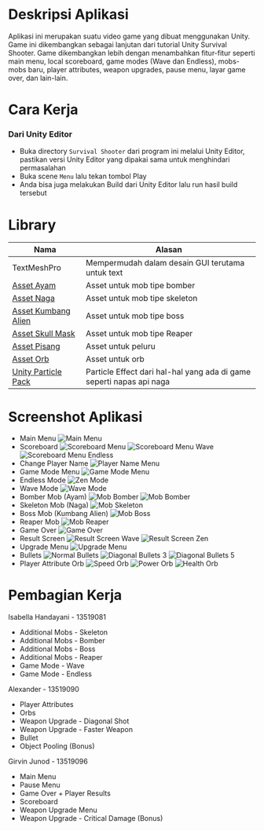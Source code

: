 # Deskripsi Aplikasi
Aplikasi ini merupakan suatu video game yang dibuat menggunakan Unity. Game ini dikembangkan sebagai lanjutan dari tutorial Unity Survival Shooter. Game dikembangkan lebih dengan menambahkan fitur-fitur seperti main menu, local scoreboard, game modes (Wave dan Endless), mobs-mobs baru, player attributes, weapon upgrades, pause menu, layar game over, dan lain-lain. 
# Cara Kerja
### Dari Unity Editor
- Buka directory `Survival Shooter` dari program ini melalui Unity Editor, pastikan versi Unity Editor yang dipakai sama untuk menghindari permasalahan
- Buka scene `Menu` lalu tekan tombol Play
- Anda bisa juga melakukan Build dari Unity Editor lalu run hasil build tersebut
# Library 
| Nama     | Alasan |
| ----------- | ----------- |
| TextMeshPro | Mempermudah dalam desain GUI terutama untuk text|
| [Asset Ayam](https://assetstore.unity.com/packages/3d/characters/animals/meshtint-free-chicken-mega-toon-series-151842) | Asset untuk mob tipe bomber |
|[Asset Naga](https://assetstore.unity.com/packages/3d/characters/creatures/dragon-the-soul-eater-and-dragon-boar-77121)| Asset untuk mob tipe skeleton|
|[Asset Kumbang Alien](https://assetstore.unity.com/packages/3d/characters/creatures/meshtint-free-polygonal-metalon-151383)| Asset untuk mob tipe boss|
|[Asset Skull Mask](https://kaylousberg.itch.io/kaykit-animations)| Asset untuk mob tipe Reaper|
|[Asset Pisang](https://assetstore.unity.com/packages/3d/food-pack-3d-microgames-add-ons-163295)| Asset untuk peluru|
|[Asset Orb](https://assetstore.unity.com/packages/3d/props/simple-gems-ultimate-animated-customizable-pack-73764)| Asset untuk orb|
|[Unity Particle Pack](https://assetstore.unity.com/packages/essentials/tutorial-projects/unity-particle-pack-127325)|Particle Effect dari hal-hal yang ada di game seperti napas api naga|



# Screenshot Aplikasi
- Main Menu
![Main Menu](./screenshot/mainMenu.png)
- Scoreboard
![Scoreboard Menu](./screenshot/scoreboardMenu.png)
![Scoreboard Menu Wave](./screenshot/scoreboardMenuWave.png)
![Scoreboard Menu Endless](./screenshot/scoreboardMenuEndless.png)
- Change Player Name
![Player Name Menu](./screenshot/playerNameMenu.png)
- Game Mode Menu
![Game Mode Menu](./screenshot/gameModeMenu.png)
- Endless Mode
![Zen Mode](./screenshot/zenMode.png)
- Wave Mode
![Wave Mode](./screenshot/waveMode.png)
- Bomber Mob (Ayam)
![Mob Bomber](./screenshot/bomberMob1.png)
![Mob Bomber](./screenshot/bomberMob2.png)
- Skeleton Mob (Naga)
![Mob Skeleton](./screenshot/skeletonMob.png)
- Boss Mob (Kumbang Alien)
![Mob Boss](./screenshot/bossMob.png)
- Reaper Mob
![Mob Reaper](./screenshot/reaperMob.png)
- Game Over
![Game Over](./screenshot/gameOver.png)
- Result Screen
![Result Screen Wave](./screenshot/resultScreenWave.png)
![Result Screen Zen](./screenshot/resultScreenZen.png)
- Upgrade Menu
![Upgrade Menu](./screenshot/upgradeScreen.png)
- Bullets
![Normal Bullets](./screenshot/bullet.png)
![Diagonal Bullets 3](./screenshot/diagonalShot1.png)
![Diagonal Bullets 5](./screenshot/diagonalShot2.png)
- Player Attribute Orb
![Speed Orb](./screenshot/speedOrb.png)
![Power Orb](./screenshot/powerOrb.png)
![Health Orb](./screenshot/healthOrb.png)
# Pembagian Kerja
Isabella Handayani - 13519081
- Additional Mobs - Skeleton
- Additional Mobs - Bomber
- Additional Mobs - Boss
- Additional Mobs - Reaper
- Game Mode - Wave
- Game Mode - Endless

Alexander - 13519090
- Player Attributes
- Orbs
- Weapon Upgrade - Diagonal Shot
- Weapon Upgrade - Faster Weapon
- Bullet
- Object Pooling (Bonus)

Girvin Junod - 13519096
- Main Menu
- Pause Menu
- Game Over + Player Results
- Scoreboard
- Weapon Upgrade Menu
- Weapon Upgrade - Critical Damage (Bonus)

